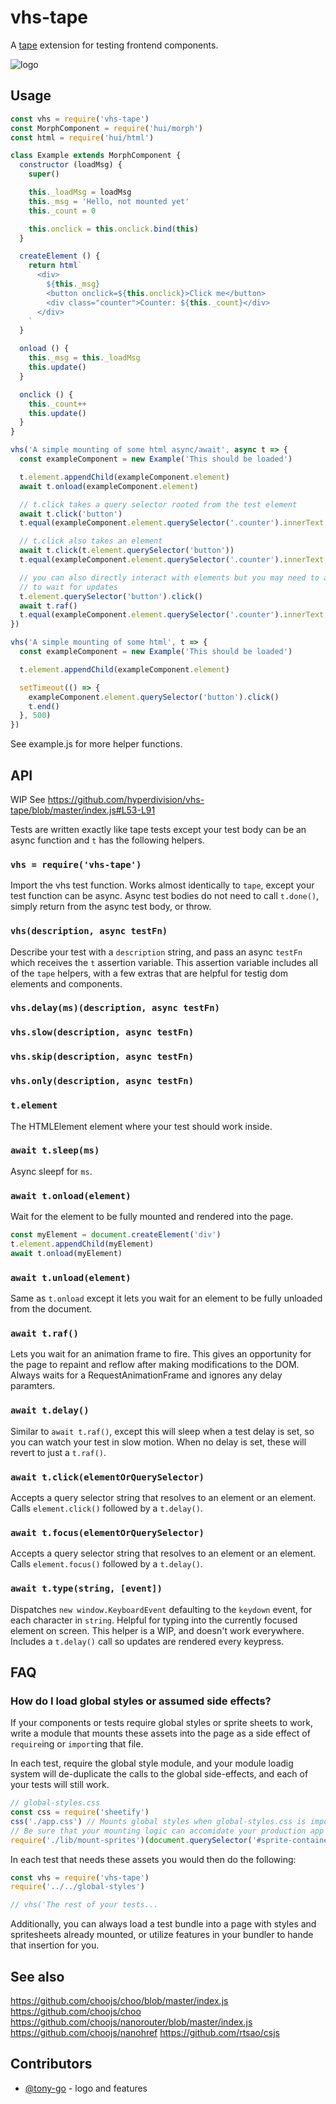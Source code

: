 # vhs-tape

A [tape](https://github.com/substack/tape) extension for testing frontend components.

![logo][logo]

## Usage

```js
const vhs = require('vhs-tape')
const MorphComponent = require('hui/morph')
const html = require('hui/html')

class Example extends MorphComponent {
  constructor (loadMsg) {
    super()

    this._loadMsg = loadMsg
    this._msg = 'Hello, not mounted yet'
    this._count = 0

    this.onclick = this.onclick.bind(this)
  }

  createElement () {
    return html`
      <div>
        ${this._msg}
        <button onclick=${this.onclick}>Click me</button>
        <div class="counter">Counter: ${this._count}</div>
      </div>
    `
  }

  onload () {
    this._msg = this._loadMsg
    this.update()
  }

  onclick () {
    this._count++
    this.update()
  }
}

vhs('A simple mounting of some html async/await', async t => {
  const exampleComponent = new Example('This should be loaded')

  t.element.appendChild(exampleComponent.element)
  await t.onload(exampleComponent.element)

  // t.click takes a query selector rooted from the test element
  await t.click('button')
  t.equal(exampleComponent.element.querySelector('.counter').innerText, 'Counter: 1')

  // t.click also takes an element
  await t.click(t.element.querySelector('button'))
  t.equal(exampleComponent.element.querySelector('.counter').innerText, 'Counter: 2')

  // you can also directly interact with elements but you may need to await t.raf()
  // to wait for updates
  t.element.querySelector('button').click()
  await t.raf()
  t.equal(exampleComponent.element.querySelector('.counter').innerText, 'Counter: 3')
})

vhs('A simple mounting of some html', t => {
  const exampleComponent = new Example('This should be loaded')

  t.element.appendChild(exampleComponent.element)

  setTimeout(() => {
    exampleComponent.element.querySelector('button').click()
    t.end()
  }, 500)
})
```

See example.js for more helper functions.

## API

WIP See https://github.com/hyperdivision/vhs-tape/blob/master/index.js#L53-L91

Tests are written exactly like tape tests except your test body can be an async function and `t` has the following helpers.

### `vhs = require('vhs-tape')`

Import the vhs test function.  Works almost identically to `tape`, except your test function can be async.  Async test bodies do not need to call `t.done()`, simply return from the async test body, or throw.

### `vhs(description, async testFn)`

Describe your test with a `description` string, and pass an async `testFn` which receives the `t` assertion variable.  This assertion variable includes all of the `tape` helpers, with a few extras that are helpful for testig dom elements and components.

### `vhs.delay(ms)(description, async testFn)`

### `vhs.slow(description, async testFn)`

### `vhs.skip(description, async testFn)`

### `vhs.only(description, async testFn)`

### `t.element`

The HTMLElement element where your test should work inside.

### `await t.sleep(ms)`

Async sleepf for `ms`.

### `await t.onload(element)`

Wait for the element to be fully mounted and rendered into the page.

```js
const myElement = document.createElement('div')
t.element.appendChild(myElement)
await t.onload(myElement)
```

### `await t.unload(element)`

Same as `t.onload` except it lets you wait for an element to be fully unloaded from the document.

### `await t.raf()`

Lets you wait for an animation frame to fire.  This gives an opportunity for the page to repaint and reflow after making modifications to the DOM.  Always waits for a RequestAnimationFrame and ignores any delay paramters.

### `await t.delay()`

Similar to `await t.raf()`, except this will sleep when a test delay is set, so you can watch your test in slow motion.  When no delay is set, these will revert to just a `t.raf()`.

### `await t.click(elementOrQuerySelector)`

Accepts a query selector string that resolves to an element or an element.  Calls `element.click()` followed by a `t.delay()`.

### `await t.focus(elementOrQuerySelector)`

Accepts a query selector string that resolves to an element or an element.  Calls `element.focus()` followed by a `t.delay()`.

### `await t.type(string, [event])`

Dispatches `new window.KeyboardEvent` defaulting to the `keydown` event, for each character in `string`.  Helpful for typing into the currently focused element on screen.  This helper is a WIP, and doesn't work everywhere.  Includes a `t.delay()` call so updates are rendered every keypress.

## FAQ

### How do I load global styles or assumed side effects?

If your components or tests require global styles or sprite sheets to work, write a module that mounts these assets into the page as a side effect of `require`ing or `import`ing that file.  

In each test, require the global style module, and your module loadig system will de-duplicate the calls to the global side-effects, and each of your tests will still work. 

```js
// global-styles.css
const css = require('sheetify')
css('./app.css') // Mounts global styles when global-styles.css is imported once
// Be sure that your mounting logic can accomidate your production app and the test document
require('./lib/mount-sprites')(document.querySelector('#sprite-container') || document.body)
```

In each test that needs these assets you would then do the following:

```js
const vhs = require('vhs-tape')
require('../../global-styles')

// vhs('The rest of your tests...
```

Additionally, you can always load a test bundle into a page with styles and spritesheets already mounted, or utilize features in your bundler to hande that insertion for you. 

## See also

https://github.com/choojs/choo/blob/master/index.js
https://github.com/choojs/choo
https://github.com/choojs/nanorouter/blob/master/index.js
https://github.com/choojs/nanohref
https://github.com/rtsao/csjs

## Contributors

- [@tony-go](https://github.com/tony-go) - logo and features

[logo]: https://raw.githubusercontent.com/hyperdivision/vhs-tape/master/logo.png

